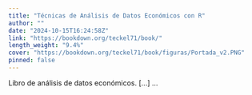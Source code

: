 ```yaml
---
title: "Técnicas de Análisis de Datos Económicos con R"
author: ""
date: "2024-10-15T16:24:58Z"
link: "https://bookdown.org/teckel71/book/"
length_weight: "9.4%"
cover: "https://bookdown.org/teckel71/book/figuras/Portada_v2.PNG"
pinned: false
---
```


Libro de análisis de datos económicos. [...] ...
